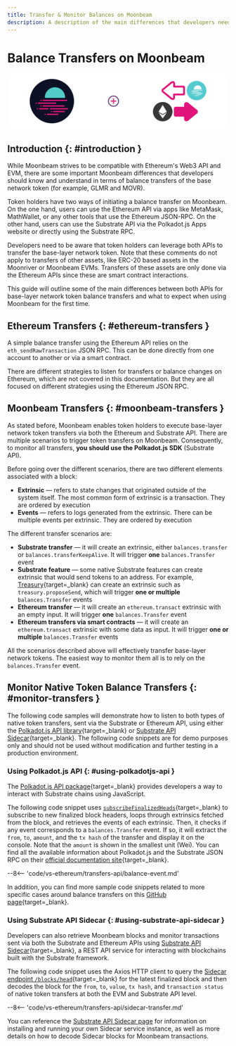 ```yaml
---
title: Transfer & Monitor Balances on Moonbeam
description: A description of the main differences that developers need to understand in terms of the different balance transfers available on Moonbeam compared to Ethereum.
---
```


# Balance Transfers on Moonbeam

![Moonbeam v Ethereum - Transfers API Banner](/images/builders/get-started/eth-compare/transfers-api-banner.png)

## Introduction {: #introduction }

While Moonbeam strives to be compatible with Ethereum's Web3 API and EVM, there are some important Moonbeam differences that developers should know and understand in terms of balance transfers of the base network token (for example, GLMR and MOVR).

Token holders have two ways of initiating a balance transfer on Moonbeam. On the one hand, users can use the Ethereum API via apps like MetaMask, MathWallet, or any other tools that use the Ethereum JSON-RPC. On the other hand, users can use the Substrate API via the Polkadot.js Apps website or directly using the Substrate RPC.

Developers need to be aware that token holders can leverage both APIs to transfer the base-layer network token. Note that these comments do not apply to transfers of other assets, like ERC-20 based assets in the Moonriver or Moonbeam EVMs. Transfers of these assets are only done via the Ethereum APIs since these are smart contract interactions.

This guide will outline some of the main differences between both APIs for base-layer network token balance transfers and what to expect when using Moonbeam for the first time.

## Ethereum Transfers {: #ethereum-transfers }

A simple balance transfer using the Ethereum API relies on the `eth_sendRawTransaction` JSON RPC. This can be done directly from one account to another or via a smart contract.

There are different strategies to listen for transfers or balance changes on Ethereum, which are not covered in this documentation. But they are all focused on different strategies using the Ethereum JSON RPC.

## Moonbeam Transfers {: #moonbeam-transfers }

As stated before, Moonbeam enables token holders to execute base-layer network token transfers via both the Ethereum and Substrate API. There are multiple scenarios to trigger token transfers on Moonbeam. Consequently, to monitor all transfers, **you should use the Polkadot.js SDK** (Substrate API).

Before going over the different scenarios, there are two different elements associated with a block:

 - **Extrinsic** — refers to state changes that originated outside of the system itself. The most common form of extrinsic is a transaction. They are ordered by execution
 - **Events** — refers to logs generated from the extrinsic. There can be multiple events per extrinsic. They are ordered by execution

The different transfer scenarios are:

 - **Substrate transfer** — it will create an extrinsic, either `balances.transfer` or `balances.transferKeepAlive`. It will trigger **one** `balances.Transfer` event
 - **Substrate feature** — some native Substrate features can create extrinsic that would send tokens to an address. For example, [Treasury](/learn/features/treasury/){target=_blank} can create an extrinsic such as `treasury.proposeSend`, which will trigger **one or multiple** `balances.Transfer` events
 - **Ethereum transfer** — it will create an `ethereum.transact` extrinsic with an empty input. It will trigger **one** `balances.Transfer` event
 - **Ethereum transfers via smart contracts** — it will create an `ethereum.transact` extrinsic with some data as input. It will trigger **one or multiple** `balances.Transfer` events

All the scenarios described above will effectively transfer base-layer network tokens. The easiest way to monitor them all is to rely on the `balances.Transfer` event.

## Monitor Native Token Balance Transfers {: #monitor-transfers }

The following code samples will demonstrate how to listen to both types of native token transfers, sent via the Substrate or Ethereum API, using either the [Polkadot.js API library](https://polkadot.js.org/docs/api/start){target=_blank} or [Substrate API Sidecar](https://github.com/paritytech/substrate-api-sidecar){target=_blank}. The following code snippets are for demo purposes only and should not be used without modification and further testing in a production environment.

### Using Polkadot.js API {: #using-polkadotjs-api }

The [Polkadot.js API package](https://polkadot.js.org/docs/api/start){target=_blank} provides developers a way to interact with Substrate chains using JavaScript.

The following code snippet uses [`subscribeFinalizedHeads`](https://polkadot.js.org/docs/substrate/rpc/#subscribefinalizedheads-header){target=_blank} to subscribe to new finalized block headers, loops through extrinsics fetched from the block, and retrieves the events of each extrinsic. Then, it checks if any event corresponds to a `balances.Transfer` event. If so, it will extract the `from`, `to`, `amount`, and the `tx hash` of the transfer and display it on the console. Note that the `amount` is shown in the smallest unit (Wei).  You can find all the available information about Polkadot.js and the Substrate JSON RPC on their [official documentation site](https://polkadot.js.org/docs/substrate/rpc){target=_blank}.

--8<-- 'code/vs-ethereum/transfers-api/balance-event.md'

In addition, you can find more sample code snippets related to more specific cases around balance transfers on this [GitHub page](https://gist.github.com/crystalin/b2ce44a208af60d62b5ecd1bad513bce){target=_blank}.

### Using Substrate API Sidecar {: #using-substrate-api-sidecar }

Developers can also retrieve Moonbeam blocks and monitor transactions sent via both the Substrate and Ethereum APIs using [Substrate API Sidecar](https://github.com/paritytech/substrate-api-sidecar){target=_blank}, a REST API service for interacting with blockchains built with the Substrate framework.

The following code snippet uses the Axios HTTP client to query the [Sidecar endpoint `/blocks/head`](https://paritytech.github.io/substrate-api-sidecar/dist/){target=_blank} for the latest finalized block and then decodes the block for the `from`, `to`, `value`, `tx hash`, and `transaction status` of native token transfers at both the EVM and Substrate API level.

--8<-- 'code/vs-ethereum/transfers-api/sidecar-transfer.md'

You can reference the [Substrate API Sidecar page](/builders/build/substrate-api/sidecar/) for information on installing and running your own Sidecar service instance, as well as more details on how to decode Sidecar blocks for Moonbeam transactions.
